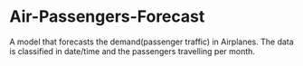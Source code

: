 # Air-Passengers-Forecast
 A model that forecasts the demand(passenger traffic) in Airplanes. The data is classified in date/time and the passengers travelling per month.
